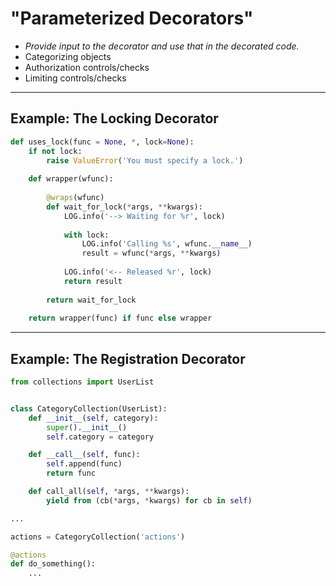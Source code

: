 # "Parameterized Decorators"

- *Provide input to the decorator and use that in the decorated code.*
- Categorizing objects
- Authorization controls/checks
- Limiting controls/checks

---

## Example: The Locking Decorator

```python
def uses_lock(func = None, *, lock=None):
    if not lock:
        raise ValueError('You must specify a lock.')
    
    def wrapper(wfunc):
        
        @wraps(wfunc)
        def wait_for_lock(*args, **kwargs):
            LOG.info('--> Waiting for %r', lock)
            
            with lock:
                LOG.info('Calling %s', wfunc.__name__)
                result = wfunc(*args, **kwargs)
            
            LOG.info('<-- Released %r', lock)
            return result
        
        return wait_for_lock
    
    return wrapper(func) if func else wrapper

```
---

## Example: The Registration Decorator

```python
from collections import UserList


class CategoryCollection(UserList):
    def __init__(self, category):
        super().__init__()
        self.category = category

    def __call__(self, func):
        self.append(func)
        return func

    def call_all(self, *args, **kwargs):
        yield from (cb(*args, *kwargs) for cb in self)

...

actions = CategoryCollection('actions')

@actions
def do_something():
    ...
```

